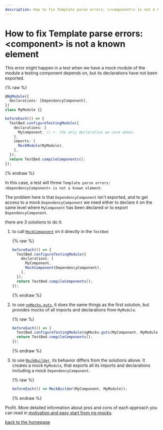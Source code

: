 ```yaml
---
description: How to fix Template parse errors: \<component\> is not a known element
---
```


# How to fix Template parse errors: \<component\> is not a known element

This error might happen in a test when we have a mock module of the module
a testing component depends on, but its declarations have not been exported.

{% raw %}
```typescript
@NgModule({
  declarations: [DependencyComponent],
})
class MyModule {}
```
```typescript
beforeEach(() => {
  TestBed.configureTestingModule({
    declarations: [
      MyComponent, // <- the only declaration we care about.
    ],
    imports: [
      MockModule(MyModule),
    ],
  });
  return TestBed.compileComponents();
});
```
{% endraw %}

In this case, a test will throw `Template parse errors: <DependencyComponent> is not a known element`.

The problem here is that `DependencyComponent` isn't exported,
and to get access to a mock `DependencyComponent` we need either
to declare it on the same level where `MyComponent` has been declared
or to export `DependencyComponent`.

there are 3 solutions to do it:

1. to call [`MockComponent`](https://www.npmjs.com/package/ng-mocks#how-to-create-a-mock-component) on it directly in the `TestBed`

   {% raw %}
   ```typescript
   beforeEach(() => {
     TestBed.configureTestingModule({
       declarations: [
         MyComponent,
         MockComponent(DependencyComponent),
       ],
     });
     return TestBed.compileComponents();
   });
   ```
   {% endraw %}

2. to use [`ngMocks.guts`](https://www.npmjs.com/package/ng-mocks#ngmocksguts),
   it does the same things as the first solution,
   but provides mocks of all imports and declarations from `MyModule`.
   
   {% raw %}
   ```typescript
   beforeEach(() => {
     TestBed.configureTestingModule(ngMocks.guts(MyComponent, MyModule));
     return TestBed.compileComponents(); 
   });
   ```
   {% endraw %}

3. to use [`MockBuilder`](https://www.npmjs.com/package/ng-mocks#mockbuilder),
   its behavior differs from the solutions above. It creates a mock `MyModule`,
   that exports all its imports and declarations including a mock `DependencyComponent`. 
   
   {% raw %}
   ```typescript
   beforeEach(() => MockBuilder(MyComponent, MyModule));
   ```
   {% endraw %}

Profit. More detailed information about pros and cons of each approach you can read in
[motivation and easy start from ng-mocks](https://www.npmjs.com/package/ng-mocks#motivation-and-easy-start).

[back to the homepage](./)
